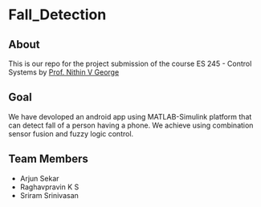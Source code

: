# Fall_Detection

## About 
This is our repo for the project submission of the course ES 245 - Control Systems by [Prof. Nithin V George](https://iitgn.ac.in/faculty/ee/fac-nithin)

## Goal
We have devoloped an android app using MATLAB-Simulink platform that can detect fall of a person having a phone. We achieve using combination sensor fusion
and fuzzy logic control.

## Team Members
- Arjun Sekar
- Raghavpravin K S
- Sriram Srinivasan
